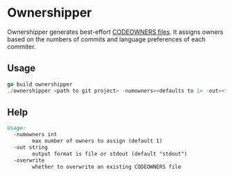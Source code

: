 # Ownershipper

Ownershipper generates best-effort [CODEOWNERS files](https://help.github.com/en/github/creating-cloning-and-archiving-repositories/about-code-owners#example-of-a-codeowners-file). It assigns owners based on the numbers of commits and language preferences of each commiter.

## Usage

```go
go build ownershipper
./ownershipper <path to git project> -numowners=<defaults to 1> -out=<file or stdout, defaults to file> -overwright=<true or false>
```

## Help

```Markdown
Usage:
  -numowners int
        max number of owners to assign (default 1)
  -out string
        output format is file or stdout (default "stdout")
  -overwrite
        whether to overwrite an existing CODEOWNERS file
```
